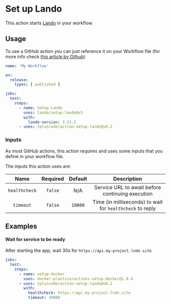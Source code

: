 # Set up Lando

This action starts [Lando](https://lando.dev) in your workflow.

## Usage

To use a GitHub action you can just reference it on your Workflow file
(for more info check [this article by Github](https://help.github.com/en/actions/automating-your-workflow-with-github-actions/configuring-a-workflow))

```yml
name: 'My Workflow'

on:
  release:
    types: [ published ]

jobs:
  test:
    steps:
      - name: Setup Lando
        uses: lando/setup-lando@v3
        with:
          lando-version: 3.21.2
      - uses: tpluscode/action-setup-lando@v0.2
```

### Inputs

As most GitHub actions, this action requires and uses some inputs that you define in
your workflow file.

The inputs this action uses are:

|     Name      | Required | Default |                        Description                         |
|:-------------:|:--------:|:-------:|:----------------------------------------------------------:|
| `healthcheck` | `false`  |   N/A   |      Service URL to await before continuing execution      |
|   `timeout`   | `false`  | `10000` | Time (in milliseconds) to  wait for `healthcheck` to reply |

## Examples

#### Wait for service to be ready

After starting the app, wait 30s for `https://api.my-project.lndo.site`

```yaml
jobs:
  test:
    steps:
      - name: setup-docker
        uses: docker-practice/actions-setup-docker@1.0.4
      - uses: tpluscode/action-setup-lando@v0.2
        with:
          healthcheck: https://api.my-project.lndo.site
          timeout: 30000 
```
